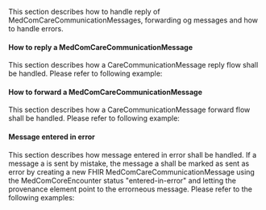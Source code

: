 This section describes how to handle reply of MedComCareCommunicationMessages, forwarding og messages and how to handle errors. 

#### How to reply a MedComCareCommunicationMessage
This section describes how a CareCommunicationMessage reply flow shall be handled.
Please refer to following example:

#### How to forward a MedComCareCommunicationMessage
This section describes how a CareCommunicationMessage forward flow shall be handled.
Please refer to following example:


#### Message entered in error  
This section describes how message entered in error shall be handled.
If a message a is sent by mistake, the message a shall be marked as sent as error by creating a new FHIR MedComCareCommunicationMessage 
using the MedComCoreEncounter status "entered-in-error" and letting the provenance element point to the errorneous message.
Please refer to the following examples:
